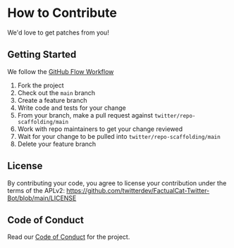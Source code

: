 # How to Contribute

We'd love to get patches from you!

## Getting Started

We follow the [GitHub Flow Workflow](https://guides.github.com/introduction/flow/)

1. Fork the project
1. Check out the `main` branch
1. Create a feature branch
1. Write code and tests for your change
1. From your branch, make a pull request against `twitter/repo-scaffolding/main`
1. Work with repo maintainers to get your change reviewed
1. Wait for your change to be pulled into `twitter/repo-scaffolding/main`
1. Delete your feature branch

## License

By contributing your code, you agree to license your contribution under the
terms of the APLv2: https://github.com/twitterdev/FactualCat-Twitter-Bot/blob/main/LICENSE

## Code of Conduct

Read our [Code of Conduct](CODE_OF_CONDUCT.md) for the project.
